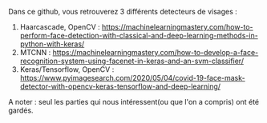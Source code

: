 Dans ce github, vous retrouverez 3 différents detecteurs de visages :

1) Haarcascade, OpenCV : https://machinelearningmastery.com/how-to-perform-face-detection-with-classical-and-deep-learning-methods-in-python-with-keras/
2) MTCNN : https://machinelearningmastery.com/how-to-develop-a-face-recognition-system-using-facenet-in-keras-and-an-svm-classifier/
3) Keras/Tensorflow, OpenCV : https://www.pyimagesearch.com/2020/05/04/covid-19-face-mask-detector-with-opencv-keras-tensorflow-and-deep-learning/

A noter : seul les parties qui nous intéressent(ou que l'on a compris) ont été gardés.
